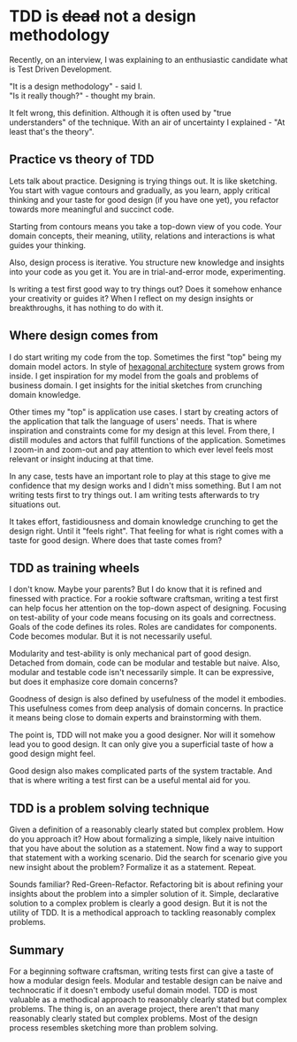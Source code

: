 # TDD is <del>dead</del> not a design methodology

Recently, on an interview, I was explaining to an enthusiastic candidate what is Test Driven Development. 

"It is a design methodology" - said I.  
"Is it really though?" - thought my brain.

It felt wrong, this definition. Although it is often used by "true understanders" of the technique. With an air of uncertainty I explained - "At least that's the theory".

## Practice vs theory of TDD

Lets talk about practice. Designing is trying things out. It is like sketching. You start with vague contours and gradually, as you learn, apply critical thinking and your taste for good design (if you have one yet), you refactor towards more meaningful and succinct code.

Starting from contours means you take a top-down view of you code. Your domain concepts, their meaning, utility, relations and interactions is what guides your thinking.

Also, design process is iterative. You structure new knowledge and insights into your code as you get it. You are in trial-and-error mode, experimenting.

Is writing a test first good way to try things out? Does it somehow enhance your creativity or guides it? When I reflect on my design insights or breakthroughs, it has nothing to do with it.

## Where design comes from

I do start writing my code from the top. Sometimes the first "top" being my domain model actors. In style of [hexagonal architecture][hex_arch] system grows from inside. I get inspiration for my model from the goals and problems of business domain. I get insights for the initial sketches from crunching domain knowledge.

Other times my "top" is application use cases. I start by creating actors of the application that talk the language of users' needs. That is where inspiration and constraints come for my design at this level. From there, I distill modules and actors that fulfill functions of the application. Sometimes I zoom-in and zoom-out and pay attention to which ever level feels most relevant or insight inducing at that time.

In any case, tests have an important role to play at this stage to give me confidence that my design works and I didn't miss something. But I am not writing tests first to try things out. I am writing tests afterwards to try situations out.

It takes effort, fastidiousness and domain knowledge crunching to get the design right. Until it "feels right". That feeling for what is right comes with a taste for good design. Where does that taste comes from?

## TDD as training wheels

I don't know. Maybe your parents? But I do know that it is refined and finessed with practice. For a rookie software craftsman, writing a test first can help focus her attention on the top-down aspect of designing. Focusing on test-ability of your code means focusing on its goals and correctness. Goals of the code defines its roles. Roles are candidates for components. Code becomes modular. But it is not necessarily useful.

Modularity and test-ability is only mechanical part of good design. Detached from domain, code can be modular and testable but naive. Also, modular and testable code isn't necessarily simple. It can be expressive, but does it emphasize core domain concerns?

Goodness of design is also defined by usefulness of the model it embodies. This usefulness comes from deep analysis of domain concerns. In practice it means being close to domain experts and brainstorming with them. 

The point is, TDD will not make you a good designer. Nor will it somehow lead you to good design. It can only give you a superficial taste of how a good design might feel.

Good design also makes complicated parts of the system tractable. And that is where writing a test first can be a useful mental aid for you.

## TDD is a problem solving technique

Given a definition of a reasonably clearly stated but complex problem. How do you approach it? How about formalizing a simple, likely naive intuition that you have about the solution as a statement. Now find a way to support that statement with a working scenario. Did the search for scenario give you new insight about the problem? Formalize it as a statement. Repeat. 

Sounds familiar? Red-Green-Refactor. Refactoring bit is about refining your insights about the problem into a simpler solution of it. Simple, declarative solution to a complex problem is clearly a good design. But it is not the utility of TDD. It is a methodical approach to tackling reasonably complex problems. 

## Summary

For a beginning software craftsman, writing tests first can give a taste of how a modular design feels. Modular and testable design can be naive and technocratic if it doesn't embody useful domain model. TDD is most valuable as a methodical approach to reasonably clearly stated but complex problems. The thing is, on an average project, there aren't that many reasonably clearly stated but complex problems. Most of the design process resembles sketching more than problem solving.

[hex_arch]: http://alistair.cockburn.us/Hexagonal+architecture
